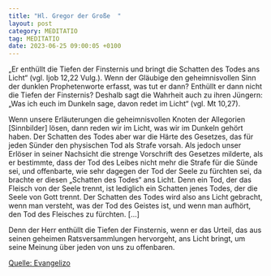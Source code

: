 ```yaml
---
title: "Hl. Gregor der Große  "
layout: post
category: MEDITATIO
tag: MEDITATIO
date: 2023-06-25 09:00:05 +0100
---
```

„Er enthüllt die Tiefen der Finsternis und bringt die Schatten des Todes ans Licht“ (vgl. Ijob 12,22 Vulg.). Wenn der Gläubige den geheimnisvollen Sinn der dunklen Prophetenworte erfasst, was tut er dann? Enthüllt er dann nicht die Tiefen der Finsternis? Deshalb sagt die Wahrheit auch zu ihren Jüngern: „Was ich euch im Dunkeln sage, davon redet im Licht“ (vgl.<!--more--> Mt 10,27).

Wenn unsere Erläuterungen die geheimnisvollen Knoten der Allegorien [Sinnbilder] lösen, dann reden wir im Licht, was wir im Dunkeln gehört haben. Der Schatten des Todes aber war die Härte des Gesetzes, das für jeden Sünder den physischen Tod als Strafe vorsah. Als jedoch unser Erlöser in seiner Nachsicht die strenge Vorschrift des Gesetzes milderte, als er bestimmte, dass der Tod des Leibes nicht mehr die Strafe für die Sünde sei, und offenbarte, wie sehr dagegen der Tod der Seele zu fürchten sei, da brachte er diesen „Schatten des Todes“ ans Licht. Denn ein Tod, der das Fleisch von der Seele trennt, ist lediglich ein Schatten jenes Todes, der die Seele von Gott trennt. Der Schatten des Todes wird also ans Licht gebracht, wenn man versteht, was der Tod des Geistes ist, und wenn man aufhört, den Tod des Fleisches zu fürchten. […]

Denn der Herr enthüllt die Tiefen der Finsternis, wenn er das Urteil, das aus seinen geheimen Ratsversammlungen hervorgeht, ans Licht bringt, um seine Meinung über jeden von uns zu offenbaren.

[Quelle: Evangelizo](https://evangeliumtagfuertag.org/DE/gospel)